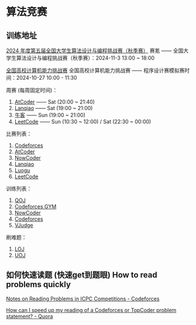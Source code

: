 # 算法竞赛


## 训练地址

[2024 年度第五届全国大学生算法设计与编程挑战赛（秋季赛）](https://new.saikr.com/vse/adpc/2024/autumn?type=entry&t_id=5429105) 
赛氪 —— 全国大学生算法设计与编程挑战赛（秋季赛）：2024-11-3 13:00 ~ 18:00


[全国高校计算机能力挑战赛](https://www.ncccu.org.cn/index/User/user.html) 
全国高校计算机能力挑战赛 —— 程序设计赛模拟赛时间：2024-10-27 10:00 - 11:30



周赛 (每周固定时间)：

1. [AtCoder](https://atcoder.jp/contests/) —— Sat (20:00 ~ 21:40)
2. [Lanqiao](https://www.lanqiao.cn/oj-contest/) —— Sat (19:00 ~ 21:00)
3. [牛客](https://ac.nowcoder.com/acm/contest/vip-index) —— Sun (19:00 ~ 21:00)
4. [LeetCode](https://leetcode.cn/contest/) —— Sun (10:30 ~ 12:00) / Sat (22:30 ~ 00:00)



比赛列表：

1. [Codeforces](https://codeforces.com/contests) 
2. [AtCoder](https://atcoder.jp/contests/) 
3. [NowCoder](https://ac.nowcoder.com/acm/contest/vip-index)
4. [Lanqiao](https://www.lanqiao.cn/oj-contest/) 
5. [Luogu](https://www.luogu.com.cn/contest/list) 
6. [LeetCode](https://leetcode.cn/contest/)


训练列表：


1. [QOJ](https://qoj.ac/) 
2. [Codeforces GYM](https://codeforces.com/gyms) 
3. [NowCoder](https://ac.nowcoder.com/acm/contest/vip-index) 
4. [Codeforces](https://codeforces.com/blog/entry/135252)
5. [VJudge](https://vjudge.net/contest) 


刷难题：
1. [LOJ](https://loj.ac/) 
2. [UOJ](https://uoj.ac/)



## 如何快速读题 (快速get到题眼) How to read problems quickly

[Notes on Reading Problems in ICPC Competitions - Codeforces](https://codeforces.com/blog/entry/132486) 

[How can I speed up my reading of a Codeforces or TopCoder problem statement? - Quora](https://www.quora.com/How-can-I-speed-up-my-reading-of-a-Codeforces-or-TopCoder-problem-statement) 